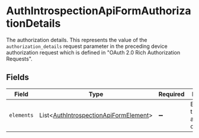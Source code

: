 # AuthIntrospectionApiFormAuthorizationDetails

The authorization details. This represents the value of the `authorization_details`
request parameter in the preceding device authorization request which is defined in
"OAuth 2.0 Rich Authorization Requests".



## Fields

| Field                                                                                                | Type                                                                                                 | Required                                                                                             | Description                                                                                          |
| ---------------------------------------------------------------------------------------------------- | ---------------------------------------------------------------------------------------------------- | ---------------------------------------------------------------------------------------------------- | ---------------------------------------------------------------------------------------------------- |
| `elements`                                                                                           | List\<[AuthIntrospectionApiFormElement](../../models/operations/AuthIntrospectionApiFormElement.md)> | :heavy_minus_sign:                                                                                   | Elements of this authorization details.<br/>                                                         |